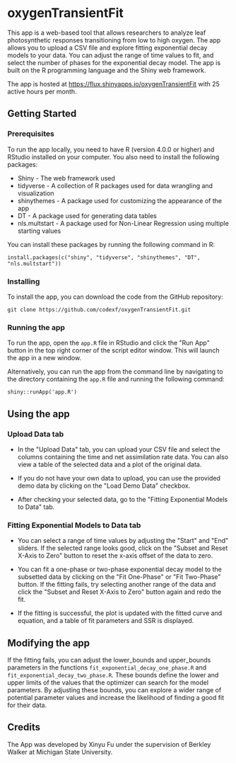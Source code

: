 # oxygenTransientFit


This app is a web-based tool that allows researchers to analyze leaf photosynthetic responses transitioning from low to high oxygen. The app allows you to upload a CSV file and explore fitting exponential decay models to your data. You can adjust the range of time values to fit, and select the number of phases for the exponential decay model. The app is built on the R programming language and the Shiny web framework.

The app is hosted at https://flux.shinyapps.io/oxygenTransientFit with 25 active hours per month.

## Getting Started

### Prerequisites

To run the app locally, you need to have R (version 4.0.0 or higher) and RStudio installed on your computer. You also need to install the following packages:
- Shiny - The web framework used
- tidyverse - A collection of R packages used for data wrangling and visualization
- shinythemes - A package used for customizing the appearance of the app
- DT - A package used for generating data tables
- nls.multstart - A package used for Non-Linear Regression using multiple starting values

You can install these packages by running the following command in R:

```
install.packages(c("shiny", "tidyverse", "shinythemes", "DT", "nls.multstart"))
```

### Installing

To install the app, you can download the code from the GitHub repository:

```
git clone https://github.com/codexf/oxygenTransientFit.git

```

### Running the app

To run the app, open the `app.R` file in RStudio and click the "Run App" button in the top right corner of the script editor window. This will launch the app in a new window.

Alternatively, you can run the app from the command line by navigating to the directory containing the `app.R` file and running the following command:

```
shiny::runApp('app.R')
```


## Using the app

### Upload Data tab

- In the "Upload Data" tab, you can upload your CSV file and select the columns containing the time and net assimilation rate data. You can also view a table of the selected data and a plot of the original data.

- If you do not have your own data to upload, you can use the provided demo data by clicking on the "Load Demo Data" checkbox.

- After checking your selected data, go to the "Fitting Exponential Models to Data" tab. 

### Fitting Exponential Models to Data tab

- You can select a range of time values by adjusting the "Start" and "End" sliders. If the selected range looks good, click on the "Subset and Reset X-Axis to Zero" button to reset the x-axis offset of the data to zero. 

- You can fit a one-phase or two-phase exponential decay model to the subsetted data by clicking on the "Fit One-Phase" or "Fit Two-Phase" button. If the fitting fails, try selecting another range of the data and click the "Subset and Reset X-Axis to Zero" button again and redo the fit.

- If the fitting is successful, the plot is updated with the fitted curve and equation, and a table of fit parameters and SSR is displayed.

## Modifying the app

If the fitting fails, you can adjust the lower_bounds and upper_bounds parameters in the functions `fit_exponential_decay_one_phase.R` and `fit_exponential_decay_two_phase.R`. These bounds define the lower and upper limits of the values that the optimizer can search for the model parameters. By adjusting these bounds,  you can explore a wider range of potential parameter values and increase the likelihood of finding a good fit for their data. 

## Credits

The App was developed by Xinyu Fu under the supervision of Berkley Walker at Michigan State University.